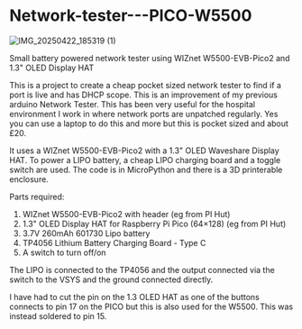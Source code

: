 # Network-tester---PICO-W5500

![IMG_20250422_185319 (1)](https://github.com/user-attachments/assets/ff276e82-6716-42fb-9dac-8f78a809fd73)


Small battery powered network tester using WIZnet W5500-EVB-Pico2 and 1.3" OLED Display HAT

This is a project to create a cheap pocket sized network tester to find if a port is live and has DHCP scope. This is an improvement of my previous arduino Network Tester. This has been very useful for the hospital environment I work in where network ports are unpatched regularly. Yes you can use a laptop to do this and more but this is pocket sized and about £20.

It uses a WIZnet W5500-EVB-Pico2 with a 1.3" OLED Waveshare Display HAT. To power a LIPO battery, a cheap LIPO charging board and a toggle switch are used. The code is in MicroPython and there is a 3D printerable enclosure.

Parts required:
1) WIZnet W5500-EVB-Pico2 with header (eg from PI Hut)
2) 1.3" OLED Display HAT for Raspberry Pi Pico (64×128) (eg from PI Hut)
3) 3.7V 260mAh 601730 Lipo battery
4) TP4056 Lithium Battery Charging Board - Type C
5) A switch to turn off/on

The LIPO is connected to the TP4056 and the output connected via the switch to the VSYS and the ground connected directly.

I have had to cut the pin on the 1.3 OLED HAT as one of the buttons connects to pin 17 on the PICO but this is also used for the W5500. This was instead soldered to pin 15.
